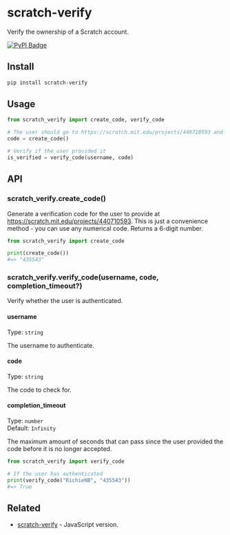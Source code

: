 # scratch-verify

Verify the ownership of a Scratch account.

[![PyPI Badge](https://img.shields.io/pypi/v/scratch-verify)](https://pypi.org/project/scratch-verify)

## Install

```sh
pip install scratch-verify
```

## Usage

```py
from scratch_verify import create_code, verify_code

# The user should go to https://scratch.mit.edu/projects/440710593 and provide `code`
code = create_code()

# Verify if the user provided it
is_verified = verify_code(username, code)
```

## API

### scratch_verify.create_code()

Generate a verification code for the user to provide at https://scratch.mit.edu/projects/440710593. This is just a convenience method - you can use any numerical code. Returns a 6-digit number.

```py
from scratch_verify import create_code

print(create_code())
#=> "435543"
```

### scratch_verify.verify_code(username, code, completion_timeout?)

Verify whether the user is authenticated.

#### username

Type: `string`

The username to authenticate.

#### code

Type: `string`

The code to check for.

#### completion_timeout

Type: `number`\
Default: `Infinity`

The maximum amount of seconds that can pass since the user provided the code before it is no longer accepted.

```py
from scratch_verify import verify_code

# If the user has authenticated
print(verify_code("RichieNB", "435543"))
#=> True
```

## Related

- [scratch-verify](https://github.com/Richienb/scratch-verify) - JavaScript version.

